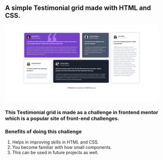 ## A simple Testimonial grid made with HTML and CSS.

<img src ="preview.png" alt="Preview Image" >

### This Testimonial grid is made as a challenge in frontend mentor which is a popular site of front-end challenges.

### Benefits of doing this challenge

1. Helps in improving skills in HTML and CSS.
2. You become familiar with how small components.
3. This can be used in future projects as well.
